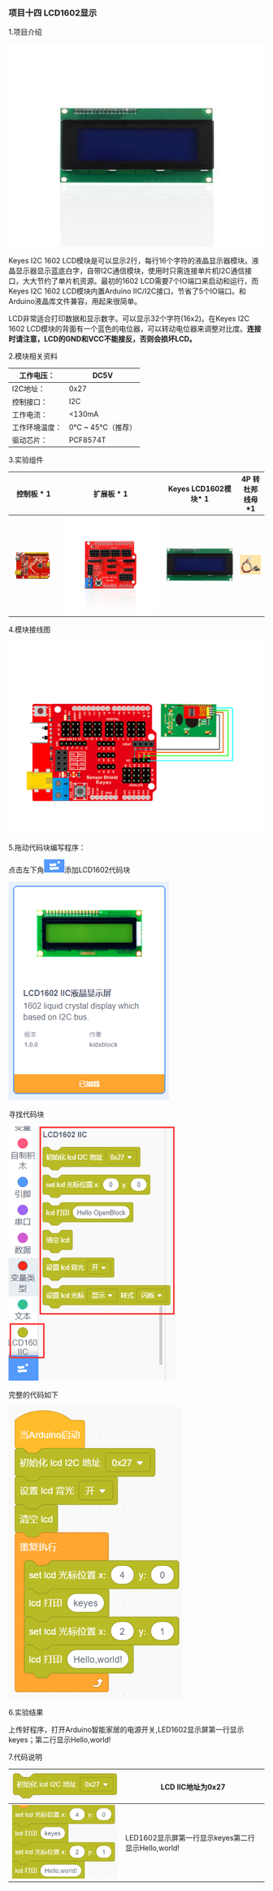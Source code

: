 ### 项目十四 LCD1602显示

1.项目介绍

![](./media/image-20250723113822304.png)

Keyes I2C 1602 LCD模块是可以显示2行，每行16个字符的液晶显示器模块。液晶显示器显示蓝底白字，自带I2C通信模块，使用时只需连接单片机I2C通信接口，大大节约了单片机资源。最初的1602 LCD需要7个IO端口来启动和运行，而Keyes I2C 1602 LCD模块内置Arduino IIC/I2C接口，节省了5个IO端口。和Arduino液晶库文件兼容，用起来很简单。

LCD非常适合打印数据和显示数字。可以显示32个字符(16x2)。在Keyes I2C 1602 LCD模块的背面有一个蓝色的电位器，可以转动电位器来调整对比度。**连接时请注意，LCD的GND和VCC不能接反，否则会损坏LCD。**

2.模块相关资料

| 工作电压：     | DC5V               |
| -------------- | ------------------ |
| I2C地址：      | 0x27               |
| 控制接口：     | I2C                |
| 工作电流：     | <130mA             |
| 工作环境温度： | 0°C ~ 45°C（推荐） |
| 驱动芯片：     | PCF8574T           |

3.实验组件

| 控制板 * 1                               | 扩展板 * 1                               | Keyes LCD1602模块* 1                     | 4P 转杜邦线母*1                          |
| ---------------------------------------- | ---------------------------------------- | ---------------------------------------- | ---------------------------------------- |
| ![](./media/image-20250722171949593.png) | ![](./media/image-20250722171957582.png) | ![](./media/image-20250723114257112.png) | ![](./media/image-20250723103858656.png) |

4.模块接线图

![](./media/image-20250723114337831.png)

5.拖动代码块编写程序：

点击左下角![](./media/image-20250723094913975.png)添加LCD1602代码块

![](./media/image-20250723114451610.png)

寻找代码块

![](./media/image-20250723114506500.png)

完整的代码如下

![](./media/image-20250723114528654.png)

6.实验结果

上传好程序，打开Arduino智能家居的电源开关,LED1602显示屏第一行显示keyes；第二行显示Hello,world!

7.代码说明

| ![](./media/image-20250723114620323.png) | LCD IIC地址为0x27                                  |
| ---------------------------------------- | -------------------------------------------------- |
| ![](./media/image-20250723114636989.png) | LED1602显示屏第一行显示keyes第二行显示Hello,world! |

